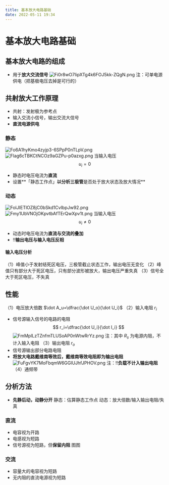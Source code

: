 ```yaml
---
title: 基本放大电路基础
date: 2022-05-11 19:34
---
```

# 基本放大电路基础
## 基本放大电路的组成
* 用于**放大交流信号**
![Fi0r8wO7IipXTg4k6FOJ5kk-ZQgN.png](http://image.tjzfile.xyz/images/2022/05/11/Fi0r8wO7IipXTg4k6FOJ5kk-ZQgN.png)
注：可单电源供电（把基极电压去掉是可行的）
## 共射放大工作原理
* 共射：发射极为参考点
* 输入交流小信号，输出交流大信号
* **直流电源供电**
### 静态
![Fo6A1hyKmo4zyjp3-6SPpP0nTLpV.png](http://image.tjzfile.xyz/images/2022/05/11/Fo6A1hyKmo4zyjp3-6SPpP0nTLpV.png)
![Flag6cTBKCtNCOz9aGZPu-p0azxg.png](http://image.tjzfile.xyz/images/2022/05/11/Flag6cTBKCtNCOz9aGZPu-p0azxg.png)
当输入电压
$$
u_i= 0
$$
* 静态时电压电流为**直流**
* 设置**「静态工作点」**以分析三极管**是否处于放大状态及放大情况**

### 动态
![FolJIETlOZ8jC0bSkd1CvIbpJw92.png](http://image.tjzfile.xyz/images/2022/05/11/FolJIETlOZ8jC0bSkd1CvIbpJw92.png)
![Fmy1UbVNOjOKpvtbAfTErQwXpv1t.png](http://image.tjzfile.xyz/images/2022/05/11/Fmy1UbVNOjOKpvtbAfTErQwXpv1t.png)
当输入电压
$$
u_i\neq 0
$$
* 动态时电压电流为**直流与交流的叠加**
* ‼️**输出电压与输入电压反相**
#### 输入电压分析
（1）峰值小于发射结死区电压，三极管截止状态工作，输出电压无变化
（2）峰值只有部分大于死区电压，只有部分波形被放大，输出电压严重失真
（3）信号全大于死区电压，不失真
## 性能
（1）电压放大倍数 $\dot A_u=\dfrac{\dot U_o}{\dot U_i}$
（2）输入电阻 $r_i$
* 信号源输入信号的电路的电阻
$$
r_i=\dfrac{\dot U_i}{\dot I_i}
$$
![FmMplLzTZnfmTLUSoAP0nWtwRrYz.png](http://image.tjzfile.xyz/images/2022/05/23/FmMplLzTZnfmTLUSoAP0nWtwRrYz.png)
 注：其中 $R_s$ 为电源内阻，不计入输入电阻
（3）输出电阻 $r_o$
* 信号源输出部分电路电阻
* **将放大电路戴维南等效后，戴维南等效电阻即为输出电阻**
![FuFgvYK7MoFbqmW6GGlUJhfJPHOV.png](http://image.tjzfile.xyz/images/2022/05/23/FuFgvYK7MoFbqmW6GGlUJhfJPHOV.png)
注：‼️**负载不计入输出电阻**
（4）通频带
## 分析方法
* **先静后动，动静分开**
静态：估算静态工作点
动态：放大倍数/输入输出电阻/失真
### 直流
* 电容视为开路
* 电感视为短路
* 信号源视为短路，但**保留内阻**
图图

### 交流
* 容量大的电容视为短路
* 无内阻的直流电源视为短路